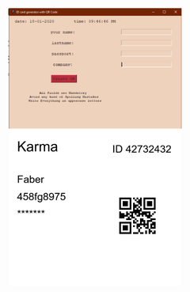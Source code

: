 <p align="center">
  <img src="https://github.com/KarmaFaber/Id_Creator_with_QR_code/blob/master/GUI.PNG" width="350" title="GUI part img">
  <img src="https://github.com/KarmaFaber/Id_Creator_with_QR_code/blob/master/Karma.png" width="350" alt="result">
</p>
